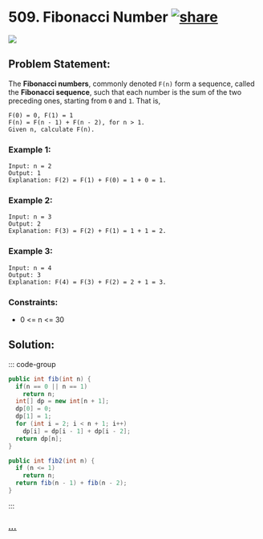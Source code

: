 # 509. Fibonacci Number [![share]](https://leetcode.com/problems/fibonacci-number/)

![][easy]

## Problem Statement:

The **Fibonacci numbers**, commonly denoted `F(n)` form a sequence, called the **Fibonacci sequence**, such that each number is the sum of the two preceding ones, starting from `0` and `1`. That is,

```
F(0) = 0, F(1) = 1
F(n) = F(n - 1) + F(n - 2), for n > 1.
Given n, calculate F(n).
```

### Example 1:

```
Input: n = 2
Output: 1
Explanation: F(2) = F(1) + F(0) = 1 + 0 = 1.
```

### Example 2:

```
Input: n = 3
Output: 2
Explanation: F(3) = F(2) + F(1) = 1 + 1 = 2.
```

### Example 3:

```
Input: n = 4
Output: 3
Explanation: F(4) = F(3) + F(2) = 2 + 1 = 3.
```

### Constraints:

- 0 <= n <= 30

## Solution:

::: code-group

```java
public int fib(int n) {
  if(n == 0 || n == 1)
    return n;
  int[] dp = new int[n + 1];
  dp[0] = 0;
  dp[1] = 1;
  for (int i = 2; i < n + 1; i++)
    dp[i] = dp[i - 1] + dp[i - 2];
  return dp[n];
}

public int fib2(int n) {
  if (n <= 1)
    return n;
  return fib(n - 1) + fib(n - 2);
}
```

:::

### [_..._](#)

```

```

<!----------------------------------{ link }--------------------------------->

[share]: https://img.icons8.com/external-anggara-blue-anggara-putra/20/000000/external-share-user-interface-basic-anggara-blue-anggara-putra-2.png
[easy]: https://img.shields.io/badge/Difficulty-Easy-bright.svg
[medium]: https://img.shields.io/badge/Difficulty-Medium-yellow.svg
[hard]: https://img.shields.io/badge/Difficulty-Hard-red.svg
